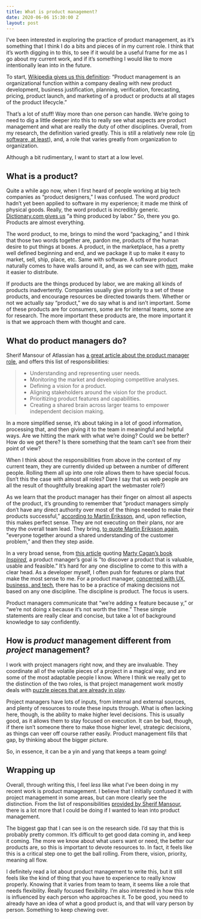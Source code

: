 ```yaml
---
title: What is product management?
date: 2020-06-06 15:30:00 Z
layout: post
---
```


I’ve been interested in exploring the practice of product management, as it’s something that I think I do a bits and pieces of in my current role. I think that it’s worth digging in to this, to see if it would be a useful frame for me as I go about my current work, and if it’s something I would like to more intentionally lean into in the future.

To start, [Wikipedia gives us this definition](https://en.wikipedia.org/wiki/Product_management): “Product management is an organizational function within a company dealing with new product development, business justification, planning, verification, forecasting, pricing, product launch, and marketing of a product or products at all stages of the product lifecycle.”

That’s a lot of stuff! Way more than one person can handle. We’re going to need to dig a little deeper into this to really see what aspects are product management and what are really the duty of other disciplines. Overall, from my research, the definition varied greatly. This is still a relatively new role ([in software, at least](https://www.atlassian.com/agile/product-management/product-manager)), and, a role that varies greatly from organization to organization.

Although a bit rudimentary, I want to start at a low level.

## What is a product?

Quite a while ago now, when I first heard of people working at big tech companies as “product designers,” I was confused. The word *product* hadn’t yet been applied to software in my experience; it made me think of physical goods. Really, the word product is incredibly generic. [Dictionary.com gives us](https://www.dictionary.com/browse/product) “a thing produced by labor.” So, there you go. Products are almost everything.

The word product, to me, brings to mind the word “packaging,” and I think that those two words together are, pardon me, products of the human desire to put things at boxes. A product, in the marketplace, has a pretty well defined beginning and end, and we package it up to make it easy to market, sell, ship, place, etc. Same with software. A software product naturally comes to have walls around it, and, as we can see with [npm](https://www.npmjs.com), make it easier to distribute.

If products are the things produced by labor, we are making all kinds of products inadvertently. Companies usually give priority to a set of these products, and encourage resources be directed towards them. Whether or not we actually say “product,” we do say what is and isn’t important. Some of these products are for consumers, some are for internal teams, some are for research. The more important these products are, the more important it is that we approach them with thought and care.

## What do product managers do?

Sherif Mansour of Atlassian has [a great article about the product manager role](https://www.atlassian.com/agile/product-management/product-manager), and offers this list of responsibilities:

> - Understanding and representing user needs.
> - Monitoring the market and developing competitive analyses.
> - Defining a vision for a product.
> - Aligning stakeholders around the vision for the product.
> - Prioritizing product features and capabilities.
> - Creating a shared brain across larger teams to empower independent decision making.

In a more simplified sense, it’s about taking in a lot of good information, processing that, and then giving it to the team in meaningful and helpful ways. Are we hitting the mark with what we’re doing? Could we be better? How do we get there? Is there something that the team can’t see from their point of view?

When I think about the responsibilities from above in the context of my current team, they are currently divided up between a number of different people. Rolling them all up into one role allows them to have special focus. (Isn’t this the case with almost all roles? Dare I say that us web people are all the result of thoughtfully breaking apart the webmaster role?)

As we learn that the product manager has their finger on almost all aspects of the product, it’s grounding to remember that “product managers simply don’t have any direct authority over most of the things needed to make their products successful,” [according to Martin Eriksson](https://www.mindtheproduct.com/product-managers-not-ceo-anything/), and, upon reflection, this makes perfect sense. They are not executing on their plans, nor are they the overall team lead. They bring, [to quote Martin Eriksson again](https://www.mindtheproduct.com/product-managers-not-ceo-anything/), "everyone together around a shared understanding of the customer problem,” and then they step aside.

In a very broad sense, from [this article](https://medium.com/@bfgmartin/what-is-a-product-manager-ce0efdcf114c) quoting [Marty Cagan’s book](https://svpg.com/inspired-how-to-create-products-customers-love/) [*Inspired*](https://svpg.com/inspired-how-to-create-products-customers-love/), a product manager’s goal is "to discover a product that is valuable, usable and feasible.” It’s hard for any one discipline to come to this with a clear head. As a developer myself, I often push for features or plans that make the most sense to me. For a product manager, [concerned with UX, business, and tech](https://medium.com/@bfgmartin/what-is-a-product-manager-ce0efdcf114c), there has to be a practice of making decisions not based on any one discipline. The discipline is product. The focus is users.

Product managers communicate that “we’re adding x feature because y,” or “we’re not doing x because it’s not worth the time.” These simple statements are really clear and concise, but take a lot of background knowledge to say confidently.

## How is *product* management different from *project* management?

I work with project managers right now, and they are invaluable. They coordinate all of the volatile pieces of a project in a magical way, and are some of the most adaptable people I know. Where I think we really get to the distinction of the two roles, is that project management work mostly deals with [puzzle pieces that are already in play](https://www.productplan.com/product-management-versus-project-management/).

Project managers have lots of inputs, from internal and external sources, and plenty of resources to route these inputs through. What is often lacking here, though, is the ability to make higher level decisions. This is usually good, as it allows them to stay focused on execution. It can be bad, though, if there isn’t someone there to make those higher level, strategic decisions, as things can veer off course rather easily. Product management fills that gap, by thinking about the bigger picture.

So, in essence, it can be a yin and yang that keeps a team going!

## Wrapping up

Overall, through writing this, I feel *less* like what I’ve been doing in my recent work is product management. I believe that I initially confused it with project management in some areas, but can more clearly see the distinction. From the list of responsibilities [provided by Sherif Mansour](https://www.atlassian.com/agile/product-management/product-manager), there is a lot more that I could be doing if I wanted to lean into product management.

The biggest gap that I can see is on the research side. I’d say that this is probably pretty common. It’s difficult to get good data coming in, and keep it coming. The more we know about what users want or need, the better our products are, so this is important to devote resources to. In fact, it feels like this is a critical step one to get the ball rolling. From there, vision, priority, meaning all flow.

I definitely read a lot about product management to write this, but it still feels like the kind of thing that you have to experience to really know properly. Knowing that it varies from team to team, it seems like a role that needs flexibility. Really focused flexibility. I’m also interested in how this role is influenced by each person who approaches it. To be good, you need to already have an idea of what a good product is, and that will vary person by person. Something to keep chewing over.
